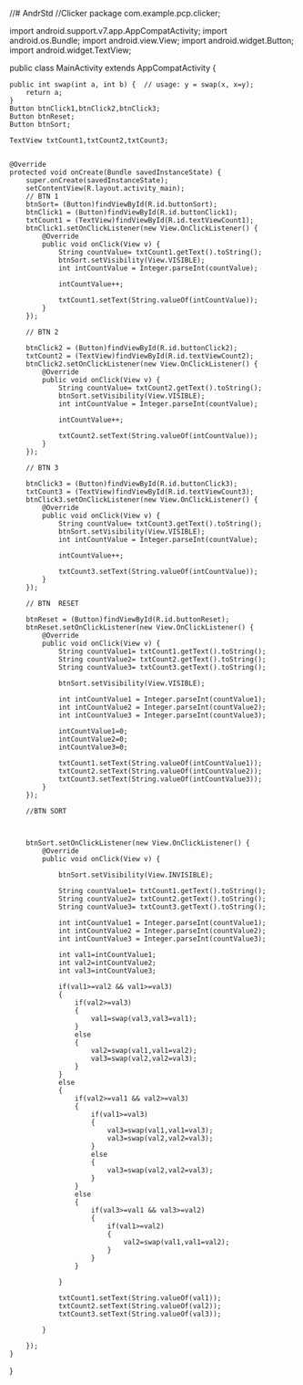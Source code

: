 //# AndrStd
//Clicker
package com.example.pcp.clicker;

import android.support.v7.app.AppCompatActivity;
import android.os.Bundle;
import android.view.View;
import android.widget.Button;
import android.widget.TextView;

public class MainActivity extends AppCompatActivity {

    public int swap(int a, int b) {  // usage: y = swap(x, x=y);
        return a;
    }
    Button btnClick1,btnClick2,btnClick3;
    Button btnReset;
    Button btnSort;

    TextView txtCount1,txtCount2,txtCount3;


    @Override
    protected void onCreate(Bundle savedInstanceState) {
        super.onCreate(savedInstanceState);
        setContentView(R.layout.activity_main);
        // BTN 1
        btnSort= (Button)findViewById(R.id.buttonSort);
        btnClick1 = (Button)findViewById(R.id.buttonClick1);
        txtCount1 = (TextView)findViewById(R.id.textViewCount1);
        btnClick1.setOnClickListener(new View.OnClickListener() {
            @Override
            public void onClick(View v) {
                String countValue= txtCount1.getText().toString();
                btnSort.setVisibility(View.VISIBLE);
                int intCountValue = Integer.parseInt(countValue);

                intCountValue++;

                txtCount1.setText(String.valueOf(intCountValue));
            }
        });

        // BTN 2

        btnClick2 = (Button)findViewById(R.id.buttonClick2);
        txtCount2 = (TextView)findViewById(R.id.textViewCount2);
        btnClick2.setOnClickListener(new View.OnClickListener() {
            @Override
            public void onClick(View v) {
                String countValue= txtCount2.getText().toString();
                btnSort.setVisibility(View.VISIBLE);
                int intCountValue = Integer.parseInt(countValue);

                intCountValue++;

                txtCount2.setText(String.valueOf(intCountValue));
            }
        });

        // BTN 3

        btnClick3 = (Button)findViewById(R.id.buttonClick3);
        txtCount3 = (TextView)findViewById(R.id.textViewCount3);
        btnClick3.setOnClickListener(new View.OnClickListener() {
            @Override
            public void onClick(View v) {
                String countValue= txtCount3.getText().toString();
                btnSort.setVisibility(View.VISIBLE);
                int intCountValue = Integer.parseInt(countValue);

                intCountValue++;

                txtCount3.setText(String.valueOf(intCountValue));
            }
        });

        // BTN  RESET

        btnReset = (Button)findViewById(R.id.buttonReset);
        btnReset.setOnClickListener(new View.OnClickListener() {
            @Override
            public void onClick(View v) {
                String countValue1= txtCount1.getText().toString();
                String countValue2= txtCount2.getText().toString();
                String countValue3= txtCount3.getText().toString();

                btnSort.setVisibility(View.VISIBLE);

                int intCountValue1 = Integer.parseInt(countValue1);
                int intCountValue2 = Integer.parseInt(countValue2);
                int intCountValue3 = Integer.parseInt(countValue3);

                intCountValue1=0;
                intCountValue2=0;
                intCountValue3=0;

                txtCount1.setText(String.valueOf(intCountValue1));
                txtCount2.setText(String.valueOf(intCountValue2));
                txtCount3.setText(String.valueOf(intCountValue3));
            }
        });

        //BTN SORT



        btnSort.setOnClickListener(new View.OnClickListener() {
            @Override
            public void onClick(View v) {

                btnSort.setVisibility(View.INVISIBLE);

                String countValue1= txtCount1.getText().toString();
                String countValue2= txtCount2.getText().toString();
                String countValue3= txtCount3.getText().toString();

                int intCountValue1 = Integer.parseInt(countValue1);
                int intCountValue2 = Integer.parseInt(countValue2);
                int intCountValue3 = Integer.parseInt(countValue3);

                int val1=intCountValue1;
                int val2=intCountValue2;
                int val3=intCountValue3;

                if(val1>=val2 && val1>=val3)
                {
                    if(val2>=val3)
                    {
                        val1=swap(val3,val3=val1);
                    }
                    else
                    {
                        val2=swap(val1,val1=val2);
                        val3=swap(val2,val2=val3);
                    }
                }
                else
                {
                    if(val2>=val1 && val2>=val3)
                    {
                        if(val1>=val3)
                        {
                            val3=swap(val1,val1=val3);
                            val3=swap(val2,val2=val3);
                        }
                        else
                        {
                            val3=swap(val2,val2=val3);
                        }
                    }
                    else
                    {
                        if(val3>=val1 && val3>=val2)
                        {
                            if(val1>=val2)
                            {
                                val2=swap(val1,val1=val2);
                            }
                        }
                    }

                }

                txtCount1.setText(String.valueOf(val1));
                txtCount2.setText(String.valueOf(val2));
                txtCount3.setText(String.valueOf(val3));

            }

        });
    }
}
